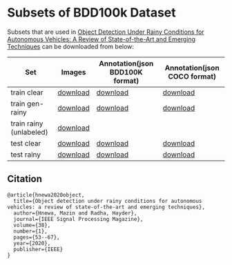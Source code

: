 # Subsets of BDD100k Dataset
Subsets that are used in [Object Detection Under Rainy Conditions for Autonomous Vehicles: A Review of State-of-the-Art and Emerging Techniques](https://ieeexplore.ieee.org/document/9307324) can be downloaded from below:

|Set|Images|Annotation(json BDD100K format)|Annotation(json COCO format)|
|---|---|---|---|
|train clear|[download](https://drive.google.com/file/d/1crBxPu2tCh8aEhYea4dx6idv-YqPPFDX/view?usp=sharing)|[download](https://drive.google.com/file/d/14WLNyQtGhKe725RKXLzWke-KS9NOakIu/view?usp=sharing)|[download](https://drive.google.com/file/d/1fk5VoVNP0oFUlc4LrMsStzduTHX-oTrj/view?usp=sharing)|
|train gen-rainy |[download]()|[download]()|[download]()|
|train rainy (unlabeled)|[download]()|||
|test clear|[download]()|[download]()|[download]()|
|test rainy|[download]()|[download]()|[download]()|

## Citation
```
@article{hnewa2020object,
  title={Object detection under rainy conditions for autonomous vehicles: a review of state-of-the-art and emerging techniques},
  author={Hnewa, Mazin and Radha, Hayder},
  journal={IEEE Signal Processing Magazine},
  volume={38},
  number={1},
  pages={53--67},
  year={2020},
  publisher={IEEE}
}
